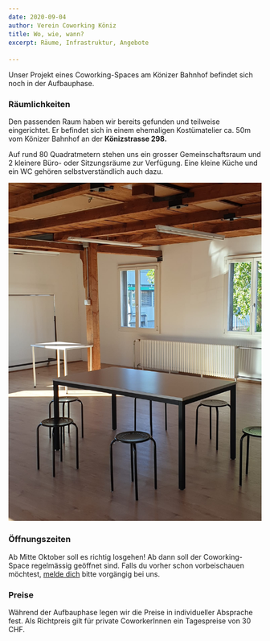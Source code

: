 ```yaml
---
date: 2020-09-04
author: Verein Coworking Köniz
title: Wo, wie, wann?
excerpt: Räume, Infrastruktur, Angebote

---
```

Unser Projekt eines Coworking-Spaces am Könizer Bahnhof befindet sich noch in der Aufbauphase.

### Räumlichkeiten

Den passenden Raum haben wir bereits gefunden und teilweise eingerichtet. Er befindet sich in einem ehemaligen Kostümatelier ca. 50m vom Könizer Bahnhof an der **Könizstrasse 298.**

Auf rund 80 Quadratmetern stehen uns ein grosser Gemeinschaftsraum und 2 kleinere Büro- oder Sitzungsräume zur Verfügung. Eine kleine Küche und ein WC gehören selbstverständlich auch dazu.

![](/uploads/img_20200906_interior.jpg)

### Öffnungszeiten

Ab Mitte Oktober soll es richtig losgehen! Ab dann soll der Coworking-Space regelmässig geöffnet sind. Falls du vorher schon vorbeischauen möchtest, [melde dich](https://koeniz.space/contact "Kontakt") bitte vorgängig bei uns.

### Preise

Während der Aufbauphase legen wir die Preise in individueller Absprache fest. Als Richtpreis gilt für private CoworkerInnen ein Tagespreise von 30 CHF.
